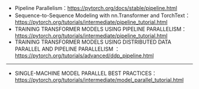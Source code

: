 

- Pipeline Parallelism：https://pytorch.org/docs/stable/pipeline.html
- Sequence-to-Sequence Modeling with nn.Transformer and TorchText：https://pytorch.org/tutorials/intermediate/pipeline_tutorial.html
- TRAINING TRANSFORMER MODELS USING PIPELINE PARALLELISM：https://pytorch.org/tutorials/intermediate/pipeline_tutorial.html
- TRAINING TRANSFORMER MODELS USING DISTRIBUTED DATA PARALLEL AND PIPELINE PARALLELISM
：https://pytorch.org/tutorials/advanced/ddp_pipeline.html









---


- SINGLE-MACHINE MODEL PARALLEL BEST PRACTICES：https://pytorch.org/tutorials/intermediate/model_parallel_tutorial.html



